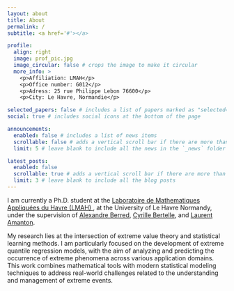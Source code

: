 ```yaml
---
layout: about
title: About
permalink: /
subtitle: <a href='#'></a>

profile:
  align: right
  image: prof_pic.jpg
  image_circular: false # crops the image to make it circular
  more_info: >
    <p>Affiliation: LMAH</p>
    <p>Office number: G012</p>
    <p>Adress: 25 rue Philippe Lebon 76600</p>
    <p>City: Le Havre, Normandie</p>

selected_papers: false # includes a list of papers marked as "selected={true}"
social: true # includes social icons at the bottom of the page

announcements:
  enabled: false # includes a list of news items
  scrollable: false # adds a vertical scroll bar if there are more than 3 news items
  limit: 5 # leave blank to include all the news in the `_news` folder

latest_posts:
  enabled: false
  scrollable: true # adds a vertical scroll bar if there are more than 3 new posts items
  limit: 3 # leave blank to include all the blog posts
---
```


I am currently a Ph.D. student at the <a href='https://ufr-st.univ-lehavre.fr/spip.php?article23'>Laboratoire de Mathematiques Appliquées du Havre (LMAH) </a>, at the University of Le Havre Normandy, under the supervision of <a href=''>Alexandre Berred</a>, <a href='https://cyrillebertelle.fr'>Cyrille Bertelle</a>, and <a href='https://litis.univ-lehavre.fr/~amanton/accueil'> Laurent Amanton</a>.

My research lies at the intersection of extreme value theory and statistical learning methods. I am particularly focused on the development of extreme quantile regression models, with the aim of analyzing and predicting the occurrence of extreme phenomena across various application domains. This work combines mathematical tools with modern statistical modeling techniques to address real-world challenges related to the understanding and management of extreme events.
